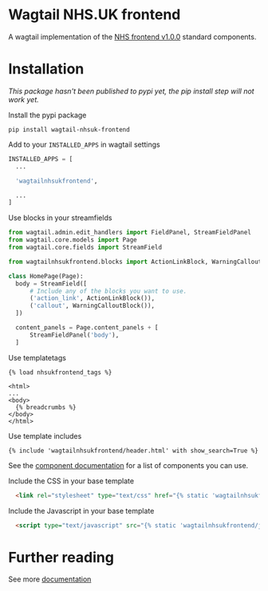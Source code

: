 # Wagtail NHS.UK frontend

A wagtail implementation of the [NHS frontend v1.0.0](https://github.com/nhsuk/nhsuk-frontend) standard components.

# Installation

*This package hasn't been published to pypi yet, the pip install step will not work yet.*

Install the pypi package
```
pip install wagtail-nhsuk-frontend
```

Add to your `INSTALLED_APPS` in wagtail settings
```python
INSTALLED_APPS = [
  ...

  'wagtailnhsukfrontend',

  ...
]
```

Use blocks in your streamfields
```python
from wagtail.admin.edit_handlers import FieldPanel, StreamFieldPanel
from wagtail.core.models import Page
from wagtail.core.fields import StreamField

from wagtailnhsukfrontend.blocks import ActionLinkBlock, WarningCalloutBlock

class HomePage(Page):
  body = StreamField([
      # Include any of the blocks you want to use.
      ('action_link', ActionLinkBlock()),
      ('callout', WarningCalloutBlock()),
  ])

  content_panels = Page.content_panels + [
      StreamFieldPanel('body'),
  ]
```

Use templatetags
```django
{% load nhsukfrontend_tags %}

<html>
...
<body>
  {% breadcrumbs %}
</body>
</html>
```

Use template includes
```django
{% include 'wagtailnhsukfrontend/header.html' with show_search=True %}
```

See the [component documentation](./docs/components/) for a list of components you can use.

Include the CSS in your base template
```html
  <link rel="stylesheet" type="text/css" href="{% static 'wagtailnhsukfrontend/css/wagtail-nhsuk-frontend.min.css' %}">
```

Include the Javascript in your base template
```html
  <script type="text/javascript" src="{% static 'wagtailnhsukfrontend/js/nhsuk-1.0.0.min.js' %}" defer></script>
```

# Further reading

See more [documentation](./docs/)
